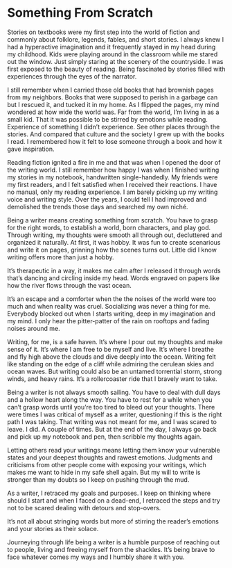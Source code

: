 # **Something From Scratch**

Stories on textbooks were my first step into the world of fiction and commonly about folklore, legends, fables, and short stories. I always knew I had a hyperactive imagination and it frequently stayed in my head during my childhood. Kids were playing around in the classroom while me stared out the window. Just simply staring at the scenery of the countryside. I was first exposed to the beauty of reading. Being fascinated by stories filled with experiences through the eyes of the narrator. 

I still remember when I carried those old books that had brownish pages from my neighbors. Books that were supposed to perish in a garbage can but I rescued it, and tucked it in my home. As I flipped the pages, my mind wondered at how wide the world was. Far from the world, I’m living in as a small kid. That it was possible to be stirred by emotions while reading. Experience of something I didn’t experience. See other places through the stories. And compared that culture and the society I grew up with the books I read. I remembered how it felt to lose someone through a book and how it gave inspiration. 

Reading fiction ignited a fire in me and that was when I opened the door of the writing world. I still remember how happy I was when I finished writing my stories in my notebook, handwritten single-handedly. My friends were my first readers, and I felt satisfied when I received their reactions. I have no manual, only my reading experience. I am barely picking up my writing voice and writing style. Over the years, I could tell I had improved and demolished the trends those days and searched my own niché. 

Being a writer means creating something from scratch. You have to grasp for the right words, to establish a world, born characters, and play god. Through writing, my thoughts were smooth all through out, decluttered and organized it naturally. At first, it was hobby. It was fun to create scenarious and write it on pages, grinning how the scenes turns out. Little did I know writing offers more than just a hobby. 

It’s therapeutic in a way, it makes me calm after I released it through words that’s dancing and circling inside my head. Words engraved on papers like how the river flows through the vast ocean. 

It’s an escape and a comforter when the the noises of the world were too much and when reality was cruel. Socializing was never a thing for me. Everybody blocked out when I starts writing, deep in my imagination and my mind. I only hear the pitter-patter of the rain on rooftops and fading noises around me. 

Writing, for me, is a safe haven. It’s where I pour out my thoughts and make sense of it. It’s where I am free to be myself and live. It’s where I breathe and fly high above the clouds and dive deeply into the ocean. Writing felt like standing on the edge of a cliff while admiring the cerulean skies and ocean waves. But writing could also be an untamed torrential storm, strong winds, and heavy rains. It’s a rollercoaster ride that I bravely want to take. 

Being a writer is not always smooth sailing. You have to deal with dull days and a hollow heart along the way. You have to rest for a while when you can’t grasp words until you’re too tired to bleed out your thoughts. There were times I was critical of myself as a writer, questioning if this is the right path I was taking. That writing was not meant for me, and I was scared to leave. I did. A couple of times. But at the end of the day, I always go back and pick up my notebook and pen, then scribble my thoughts again. 

Letting others read your writings means letting them know your vulnerable states and your deepest thoughts and rawest emotions. Judgments and criticisms from other people come with exposing your writings, which makes me want to hide in my safe shell again. But my will to write is stronger than my doubts so I keep on pushing through the mud. 

As a writer, I retraced my goals and purposes. I keep on thinking where should I start and when I faced on a dead-end, I retraced the steps and try not to be scared dealing with detours and stop-overs. 

It’s not all about stringing words but more of stirring the reader’s emotions and your stories as their solace. 

Journeying through life being a writer is a humble purpose of reaching out to people, living and freeing myself from the shackles. It’s being brave to face whatever comes my ways and I humbly share it with you.   
